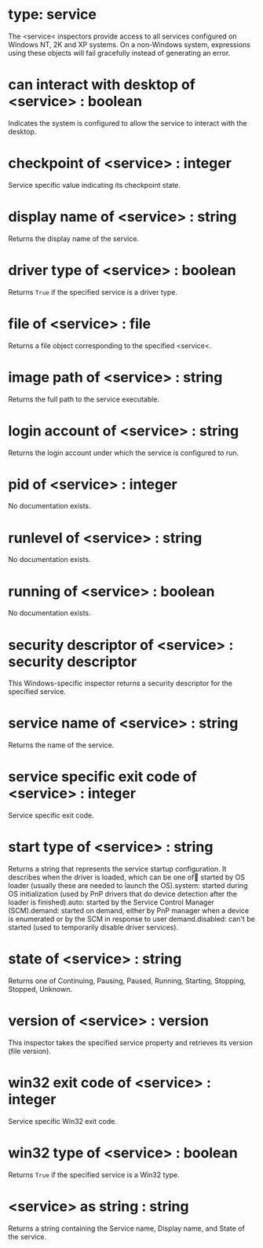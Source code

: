 # type: service

The &lt;service&lt; inspectors provide access to all services configured on Windows NT, 2K and XP systems. On a non-Windows system, expressions using these objects will fail gracefully instead of generating an error.

# can interact with desktop of &lt;service&gt; : boolean

Indicates the system is configured to allow the service to interact with the desktop.

# checkpoint of &lt;service&gt; : integer

Service specific value indicating its checkpoint state.

# display name of &lt;service&gt; : string

Returns the display name of the service.

# driver type of &lt;service&gt; : boolean

Returns `True` if the specified service is a driver type.

# file of &lt;service&gt; : file

Returns a file object corresponding to the specified &lt;service&lt;.

# image path of &lt;service&gt; : string

Returns the full path to the service executable.

# login account of &lt;service&gt; : string

Returns the login account under which the service is configured to run.

# pid of &lt;service&gt; : integer

No documentation exists.

# runlevel of &lt;service&gt; : string

No documentation exists.

# running of &lt;service&gt; : boolean

No documentation exists.

# security descriptor of &lt;service&gt; : security descriptor

This Windows-specific inspector returns a security descriptor for the specified service.

# service name of &lt;service&gt; : string

Returns the name of the service.

# service specific exit code of &lt;service&gt; : integer

Service specific exit code.

# start type of &lt;service&gt; : string

Returns a string that represents the service startup configuration. It describes when the driver is loaded, which can be one of:boot: started by OS loader (usually these are needed to launch the OS).system: started during OS initialization (used by PnP drivers that do device detection after the loader is finished).auto: started by the Service Control Manager (SCM).demand: started on demand, either by PnP manager when a device is enumerated or by the SCM in response to user demand.disabled: can&#39;t be started (used to temporarily disable driver services).

# state of &lt;service&gt; : string

Returns one of Continuing, Pausing, Paused, Running, Starting, Stopping, Stopped, Unknown.

# version of &lt;service&gt; : version

This inspector takes the specified service property and retrieves its version (file version).

# win32 exit code of &lt;service&gt; : integer

Service specific Win32 exit code.

# win32 type of &lt;service&gt; : boolean

Returns `True` if the specified service is a Win32 type.

# &lt;service&gt; as string : string

Returns a string containing the Service name, Display name, and State of the service.
